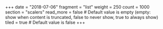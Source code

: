 +++
date = "2018-07-06"
fragment = "list"
weight = 250
count = 1000
section = "scalers"
read_more = false # Default value is empty (empty: show when content is truncated, false to never show, true to always show)
tiled = true # Default value is false
+++
